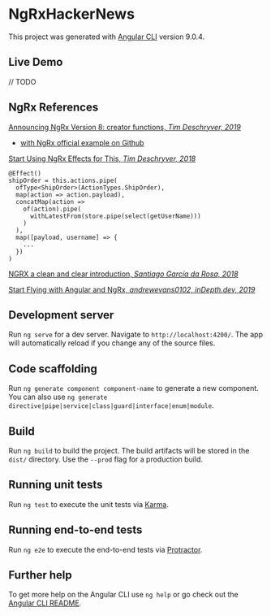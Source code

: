 # NgRxHackerNews

This project was generated with [Angular CLI](https://github.com/angular/angular-cli) version 9.0.4.

## Live Demo

// TODO

## NgRx References

[Announcing NgRx Version 8: creator functions, *Tim Deschryver, 2019*](https://medium.com/ngrx/announcing-ngrx-version-8-ngrx-data-create-functions-runtime-checks-and-mock-selectors-a44fac112627)

- [with NgRx official example on Github](https://github.com/ngrx/platform/tree/master/projects/example-app/src/app)

[Start Using NgRx Effects for This, *Tim Deschryver, 2018*](https://timdeschryver.dev/blog/start-using-ngrx-effects-for-this#4-using-a-selector-inside-your-effects)

```
@Effect()
shipOrder = this.actions.pipe(
  ofType<ShipOrder>(ActionTypes.ShipOrder),
  map(action => action.payload),
  concatMap(action =>
    of(action).pipe(
      withLatestFrom(store.pipe(select(getUserName)))
    )
  ),
  map([payload, username] => {
    ...
  })
)
```

[NGRX a clean and clear introduction, *Santiago García da Rosa, 2018*](https://levelup.gitconnected.com/angular-ngrx-a-clean-and-clear-introduction-4ed61c89c1fc)

[Start Flying with Angular and NgRx, *andrewevans0102, inDepth.dev, 2019*](https://indepth.dev/how-to-start-flying-with-angular-and-ngrx/)

## Development server

Run `ng serve` for a dev server. Navigate to `http://localhost:4200/`. The app will automatically reload if you change any of the source files.

## Code scaffolding

Run `ng generate component component-name` to generate a new component. You can also use `ng generate directive|pipe|service|class|guard|interface|enum|module`.

## Build

Run `ng build` to build the project. The build artifacts will be stored in the `dist/` directory. Use the `--prod` flag for a production build.

## Running unit tests

Run `ng test` to execute the unit tests via [Karma](https://karma-runner.github.io).

## Running end-to-end tests

Run `ng e2e` to execute the end-to-end tests via [Protractor](http://www.protractortest.org/).

## Further help

To get more help on the Angular CLI use `ng help` or go check out the [Angular CLI README](https://github.com/angular/angular-cli/blob/master/README.md).
